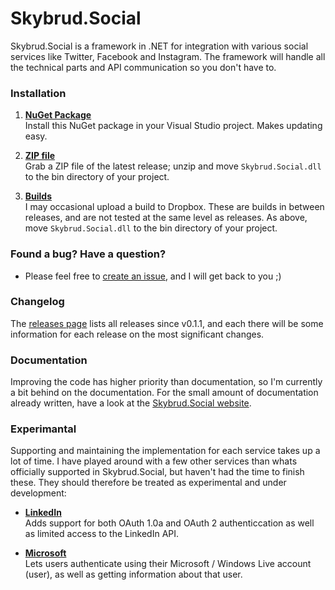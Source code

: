 Skybrud.Social
==============

Skybrud.Social is a framework in .NET for integration with various social services like Twitter, Facebook and Instagram. The framework will handle all the technical parts and API communication so you don't have to.

### Installation

1. [**NuGet Package**][NuGetPackage]  
Install this NuGet package in your Visual Studio project. Makes updating easy.

2. [**ZIP file**][GitHubRelease]  
Grab a ZIP file of the latest release; unzip and move `Skybrud.Social.dll` to the bin directory of your project.

2. [**Builds**][DropboxFolder]  
I may occasional upload a build to Dropbox. These are builds in between releases, and are not tested at the same level as releases. As above, move `Skybrud.Social.dll` to the bin directory of your project.

### Found a bug? Have a question?

* Please feel free to [create an issue][Issues], and I will get back to you ;)

### Changelog

The [releases page](https://github.com/abjerner/Skybrud.Social/releases) lists all releases since v0.1.1, and each there will be some information for each release on the most significant changes.

### Documentation

Improving the code has higher priority than documentation, so I'm currently a bit behind on the documentation. For the small amount of documentation already written, have a look at the [Skybrud.Social website][Website].

### Experimantal

Supporting and maintaining the implementation for each service takes up a lot of time. I have played around with a few other services than whats officially supported in Skybrud.Social, but haven't had the time to finish these. They should therefore be treated as experimental and under development:

* [**LinkedIn**](https://github.com/abjerner/Skybrud.Social/tree/master/src/Skybrud.Social.LinkedIn)<br />Adds support for both OAuth 1.0a and OAuth 2 authenticcation as well as limited access to the LinkedIn API.

* [**Microsoft**](https://github.com/abjerner/Skybrud.Social/tree/master/src/Skybrud.Social.Microsoft)<br />Lets users authenticate using their Microsoft / Windows Live account (user), as well as getting information about that user.


[Website]: http://social.skybrud.dk/
[NuGetPackage]: https://www.nuget.org/packages/Skybrud.Social
[GitHubRelease]: https://github.com/abjerner/Skybrud.Social/releases/latest
[DropboxFolder]: https://www.dropbox.com/sh/ubak1qionvji8mf/AACq5X5b2Ic6MPPZznrzfsl2a?dl=0
[Changelog]: https://github.com/abjerner/Skybrud.Social/blob/master/CHANGELOG.md
[Issues]: https://github.com/abjerner/Skybrud.Social/issues
